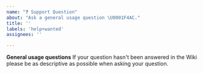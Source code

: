 ```yaml
---
name: "❓ Support Question"
about: "Ask a general usage question \U0001F4AC."
title: ''
labels: 'help+wanted'
assignees: ''

---
```


**General usage questions**
If your question hasn't been answered in the Wiki please be as descriptive as possible when asking your question.
